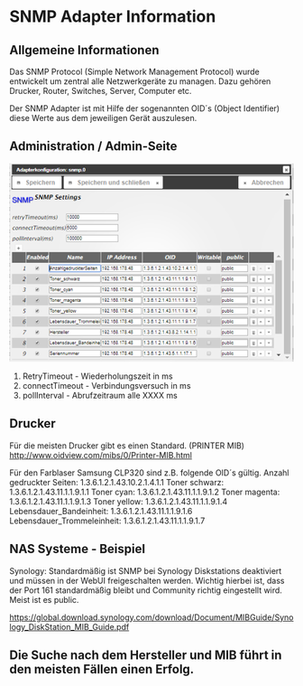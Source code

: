 # SNMP Adapter Information

## Allgemeine Informationen

Das SNMP Protocol (Simple Network Management Protocol) wurde entwickelt um zentral alle Netzwerkgeräte zu managen. Dazu gehören Drucker, Router, Switches, Server, Computer etc.

Der SNMP Adapter ist mit Hilfe der sogenannten OID´s (Object Identifier) diese Werte aus dem jeweiligen Gerät auszulesen.

## Administration / Admin-Seite
![adapter_admin_konfiguration](img/adminpage.png)

1. RetryTimeout - Wiederholungszeit in ms
2. connectTimeout - Verbindungsversuch in ms
3. pollInterval - Abrufzeitraum alle XXXX ms

## Drucker

Für die meisten Drucker gibt es einen Standard. (PRINTER MIB)
http://www.oidview.com/mibs/0/Printer-MIB.html

Für den Farblaser Samsung CLP320 sind z.B. folgende OID´s gültig.
Anzahl gedruckter Seiten: 	1.3.6.1.2.1.43.10.2.1.4.1.1
Toner schwarz: 				1.3.6.1.2.1.43.11.1.1.9.1.1
Toner cyan:					1.3.6.1.2.1.43.11.1.1.9.1.2
Toner magenta:				1.3.6.1.2.1.43.11.1.1.9.1.3
Toner yellow:				1.3.6.1.2.1.43.11.1.1.9.1.4
Lebensdauer_Bandeinheit:	1.3.6.1.2.1.43.11.1.1.9.1.6
Lebensdauer_Trommeleinheit: 1.3.6.1.2.1.43.11.1.1.9.1.7

## NAS Systeme - Beispiel

Synology: Standardmäßig ist SNMP bei Synology Diskstations deaktiviert und müssen in der WebUI freigeschalten werden. Wichtig hierbei ist, dass der Port 161 standardmäßig bleibt und Community richtig eingestellt wird. Meist ist es public.

https://global.download.synology.com/download/Document/MIBGuide/Synology_DiskStation_MIB_Guide.pdf

## Die Suche nach dem Hersteller und MIB führt in den meisten Fällen einen Erfolg.

